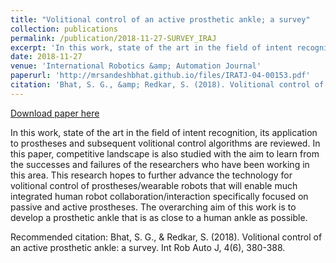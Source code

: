 ```yaml
---
title: "Volitional control of an active prosthetic ankle; a survey"
collection: publications
permalink: /publication/2018-11-27-SURVEY_IRAJ
excerpt: 'In this work, state of the art in the field of intent recognition, its application to prostheses and subsequent volitional control algorithms are reviewed. In this paper, competitive landscape is also studied with the aim to learn from the successes and failures of the researchers who have been working in this area. This research hopes to further advance the technology for volitional control of prostheses/wearable robots that will enable much integrated human robot collaboration/interaction specifically focused on passive and active prostheses. The overarching aim of this work is to develop a prosthetic ankle that is as close to a human ankle as possible.'
date: 2018-11-27
venue: 'International Robotics &amp; Automation Journal'
paperurl: 'http://mrsandeshbhat.github.io/files/IRATJ-04-00153.pdf'
citation: 'Bhat, S. G., &amp; Redkar, S. (2018). Volitional control of an active prosthetic ankle: a survey. Int Rob Auto J, 4(6), 380-388.'
---
```


<a href='http://mrsandeshbhat.github.io/files/IRATJ-04-00153.pdf'>Download paper here</a>

In this work, state of the art in the field of intent recognition, its application to prostheses and subsequent volitional control algorithms are reviewed. In this paper, competitive landscape is also studied with the aim to learn from the successes and failures of the researchers who have been working in this area. This research hopes to further advance the technology for volitional control of prostheses/wearable robots that will enable much integrated human robot collaboration/interaction specifically focused on passive and active prostheses. The overarching aim of this work is to develop a prosthetic ankle that is as close to a human ankle as possible.

Recommended citation: Bhat, S. G., & Redkar, S. (2018). Volitional control of an active prosthetic ankle: a survey. Int Rob Auto J, 4(6), 380-388.